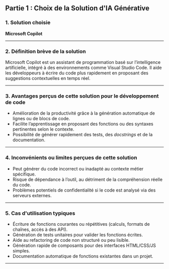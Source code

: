 ## Partie 1 : Choix de la Solution d'IA Générative

### 1. Solution choisie

**Microsoft Copilot**

---

### 2. Définition brève de la solution

Microsoft Copilot est un assistant de programmation basé sur l’intelligence artificielle, intégré à des environnements comme Visual Studio Code.
Il aide les développeurs à écrire du code plus rapidement en proposant des suggestions contextuelles en temps réel.

---

### 3. Avantages perçus de cette solution pour le développement de code

* Amélioration de la productivité grâce à la génération automatique de lignes ou de blocs de code.
* Facilite l’apprentissage en proposant des fonctions ou des syntaxes pertinentes selon le contexte.
* Possibilité de générer rapidement des tests, des *docstrings* et de la documentation.

---

### 4. Inconvénients ou limites perçues de cette solution

* Peut générer du code incorrect ou inadapté au contexte métier spécifique.
* Risque de dépendance à l’outil, au détriment de la compréhension réelle du code.
* Problèmes potentiels de confidentialité si le code est analysé via des serveurs externes.

---

### 5. Cas d'utilisation typiques

* Écriture de fonctions courantes ou répétitives (calculs, formats de chaînes, accès à des API).
* Génération de tests unitaires pour valider les fonctions écrites.
* Aide au refactoring de code non structuré ou peu lisible.
* Génération rapide de composants pour des interfaces HTML/CSS/JS simples.
* Documentation automatique de fonctions existantes dans un projet.

---